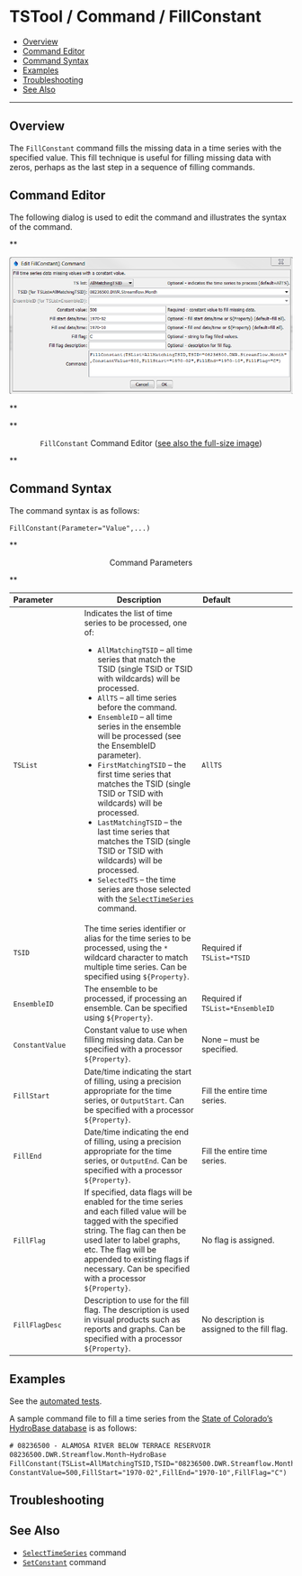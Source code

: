 # TSTool / Command / FillConstant #

* [Overview](#overview)
* [Command Editor](#command-editor)
* [Command Syntax](#command-syntax)
* [Examples](#examples)
* [Troubleshooting](#troubleshooting)
* [See Also](#see-also)

-------------------------

## Overview ##

The `FillConstant` command fills the missing data in a time series with the specified value.
This fill technique is useful for filling missing data with zeros, perhaps as the last step in a sequence of filling commands.

## Command Editor ##

The following dialog is used to edit the command and illustrates the syntax of the command.

**<p style="text-align: center;">
![FillConstant](FillConstant.png)
</p>**

**<p style="text-align: center;">
`FillConstant` Command Editor (<a href="../FillConstant.png">see also the full-size image</a>)
</p>**

## Command Syntax ##

The command syntax is as follows:

```text
FillConstant(Parameter="Value",...)
```
**<p style="text-align: center;">
Command Parameters
</p>**

|**Parameter**&nbsp;&nbsp;&nbsp;&nbsp;&nbsp;&nbsp;&nbsp;&nbsp;&nbsp;&nbsp;&nbsp;|**Description**|**Default**&nbsp;&nbsp;&nbsp;&nbsp;&nbsp;&nbsp;&nbsp;&nbsp;&nbsp;&nbsp;&nbsp;&nbsp;&nbsp;&nbsp;&nbsp;&nbsp;&nbsp;&nbsp;&nbsp;&nbsp;&nbsp;&nbsp;&nbsp;&nbsp;&nbsp;&nbsp;&nbsp;|
|--------------|-----------------|-----------------|
|`TSList`|Indicates the list of time series to be processed, one of:<br><ul><li>`AllMatchingTSID` – all time series that match the TSID (single TSID or TSID with wildcards) will be processed.</li><li>`AllTS` – all time series before the command.</li><li>`EnsembleID` – all time series in the ensemble will be processed (see the EnsembleID parameter).</li><li>`FirstMatchingTSID` – the first time series that matches the TSID (single TSID or TSID with wildcards) will be processed.</li><li>`LastMatchingTSID` – the last time series that matches the TSID (single TSID or TSID with wildcards) will be processed.</li><li>`SelectedTS` – the time series are those selected with the [`SelectTimeSeries`](../SelectTimeSeries/SelectTimeSeries.md) command.</li></ul> | `AllTS` |
|`TSID`|The time series identifier or alias for the time series to be processed, using the `*` wildcard character to match multiple time series.  Can be specified using `${Property}`.|Required if `TSList=*TSID`|
|`EnsembleID`|The ensemble to be processed, if processing an ensemble. Can be specified using `${Property}`.|Required if `TSList=*EnsembleID`|
|`ConstantValue`|Constant value to use when filling missing data.  Can be specified with a processor `${Property}`.|None – must be specified.|
|`FillStart`|Date/time indicating the start of filling, using a precision appropriate for the time series, or `OutputStart`.  Can be specified with a processor `${Property}`.|Fill the entire time series.|
|`FillEnd`|Date/time indicating the end of filling, using a precision appropriate for the time series, or `OutputEnd`.  Can be specified with a processor `${Property}`.|Fill the entire time series.|
|`FillFlag`|If specified, data flags will be enabled for the time series and each filled value will be tagged with the specified string.  The flag can then be used later to label graphs, etc.  The flag will be appended to existing flags if necessary.  Can be specified with a processor `${Property}`.|No flag is assigned.|
|`FillFlagDesc`|Description to use for the fill flag.  The description is used in visual products such as reports and graphs.  Can be specified with a processor `${Property}`.|No description is assigned to the fill flag.|

## Examples ##

See the [automated tests](https://github.com/OpenCDSS/cdss-app-tstool-test/tree/master/test/regression/commands/general/FillConstant).

A sample command file to fill a time series from the [State of Colorado’s HydroBase database](../../datastore-ref/CO-HydroBase/CO-HydroBase.md)
is as follows:

```text
# 08236500 - ALAMOSA RIVER BELOW TERRACE RESERVOIR
08236500.DWR.Streamflow.Month~HydroBase
FillConstant(TSList=AllMatchingTSID,TSID="08236500.DWR.Streamflow.Month",
ConstantValue=500,FillStart="1970-02",FillEnd="1970-10",FillFlag="C")
```

## Troubleshooting ##

## See Also ##

* [`SelectTimeSeries`](../SelectTimeSeries/SelectTimeSeries.md) command
* [`SetConstant`](../SetConstant/SetConstant.md) command
